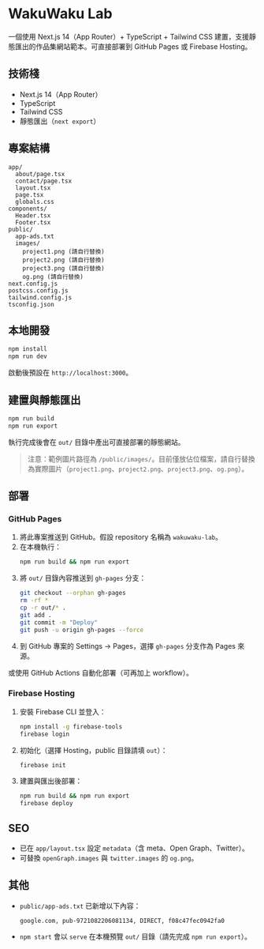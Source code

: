 # WakuWaku Lab

一個使用 Next.js 14（App Router）+ TypeScript + Tailwind CSS 建置，支援靜態匯出的作品集網站範本。可直接部署到 GitHub Pages 或 Firebase Hosting。

## 技術棧
- Next.js 14（App Router）
- TypeScript
- Tailwind CSS
- 靜態匯出（`next export`）

## 專案結構
```
app/
  about/page.tsx
  contact/page.tsx
  layout.tsx
  page.tsx
  globals.css
components/
  Header.tsx
  Footer.tsx
public/
  app-ads.txt
  images/
    project1.png (請自行替換)
    project2.png (請自行替換)
    project3.png (請自行替換)
    og.png (請自行替換)
next.config.js
postcss.config.js
tailwind.config.js
tsconfig.json
```

## 本地開發
```bash
npm install
npm run dev
```
啟動後預設在 `http://localhost:3000`。

## 建置與靜態匯出
```bash
npm run build
npm run export
```
執行完成後會在 `out/` 目錄中產出可直接部署的靜態網站。

> 注意：範例圖片路徑為 `/public/images/`。目前僅放佔位檔案，請自行替換為實際圖片（`project1.png`、`project2.png`、`project3.png`、`og.png`）。

## 部署

### GitHub Pages
1. 將此專案推送到 GitHub。假設 repository 名稱為 `wakuwaku-lab`。
2. 在本機執行：
   ```bash
   npm run build && npm run export
   ```
3. 將 `out/` 目錄內容推送到 `gh-pages` 分支：
   ```bash
   git checkout --orphan gh-pages
   rm -rf *
   cp -r out/* .
   git add .
   git commit -m "Deploy"
   git push -u origin gh-pages --force
   ```
4. 到 GitHub 專案的 Settings → Pages，選擇 `gh-pages` 分支作為 Pages 來源。

或使用 GitHub Actions 自動化部署（可再加上 workflow）。

### Firebase Hosting
1. 安裝 Firebase CLI 並登入：
   ```bash
   npm install -g firebase-tools
   firebase login
   ```
2. 初始化（選擇 Hosting，public 目錄請填 `out`）：
   ```bash
   firebase init
   ```
3. 建置與匯出後部署：
   ```bash
   npm run build && npm run export
   firebase deploy
   ```

## SEO
- 已在 `app/layout.tsx` 設定 `metadata`（含 meta、Open Graph、Twitter）。
- 可替換 `openGraph.images` 與 `twitter.images` 的 `og.png`。

## 其他
- `public/app-ads.txt` 已新增以下內容：
  ```
  google.com, pub-9721082206081134, DIRECT, f08c47fec0942fa0
  ```
- `npm start` 會以 `serve` 在本機預覽 `out/` 目錄（請先完成 `npm run export`）。